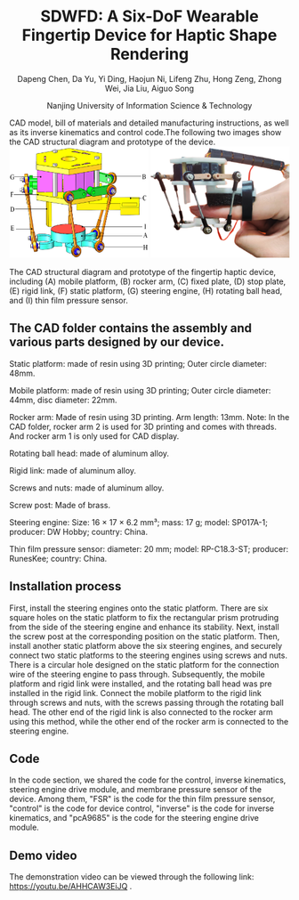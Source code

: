 <h1 align="center">SDWFD: A Six-DoF Wearable Fingertip Device for Haptic Shape Rendering</h1>
<div align=center> 
Dapeng Chen, Da Yu, Yi Ding, Haojun Ni, Lifeng Zhu, Hong Zeng, Zhong Wei, Jia Liu, Aiguo Song
  
Nanjing University of Information Science & Technology
</div>
CAD model, bill of materials and detailed manufacturing instructions, as well as its inverse kinematics and control code.The following two images show the CAD structural diagram and prototype of the device.
<div align=center>
<img src="https://github.com/1051138574/Design-and-Evaluation-of-a-6-DoF-Wearable-Fingertip-Device-for-Haptic-Shape-Rendering/blob/main/picture/fig2a.png" alt="Image text" width="250" height="200"/>     <img src="https://github.com/1051138574/Design-and-Evaluation-of-a-6-DoF-Wearable-Fingertip-Device-for-Haptic-Shape-Rendering/blob/main/picture/fig2b3.png" alt="Image text" width="250" height="200"/>
</div>

The CAD structural diagram and prototype of the fingertip haptic device, including (A) mobile platform, (B) rocker arm, (C) fixed plate, (D) stop plate, (E) rigid link, (F) static platform, (G) steering engine, (H) rotating ball head, and (I) thin film pressure sensor.

## The CAD folder contains the assembly and various parts designed by our device.

Static platform: made of resin using 3D printing; Outer circle diameter: 48mm.

Mobile platform: made of resin using 3D printing; Outer circle diameter: 44mm, disc diameter: 22mm.

Rocker arm: Made of resin using 3D printing. Arm length: 13mm. Note: In the CAD folder, rocker arm 2 is used for 3D printing and comes with threads. And rocker arm 1 is only used for CAD display.

Rotating ball head: made of aluminum alloy.

Rigid link: made of aluminum alloy.

Screws and nuts: made of aluminum alloy.

Screw post: Made of brass.

Steering engine: Size: 16 × 17 × 6.2 mm³; mass: 17 g; model: SP017A-1; producer: DW Hobby; country: China.

Thin film pressure sensor: diameter: 20 mm; model: RP-C18.3-ST; producer: RunesKee; country: China.


## Installation process

First, install the steering engines onto the static platform. There are six square holes on the static platform to fix the rectangular prism protruding from the side of the steering engine and enhance its stability. Next, install the screw post at the corresponding position on the static platform. Then, install another static platform above the six steering engines, and securely connect two static platforms to the steering engines using screws and nuts. There is a circular hole designed on the static platform for the connection wire of the steering engine to pass through. Subsequently, the mobile platform and rigid link were installed, and the rotating ball head was pre installed in the rigid link. Connect the mobile platform to the rigid link through screws and nuts, with the screws passing through the rotating ball head. The other end of the rigid link is also connected to the rocker arm using this method, while the other end of the rocker arm is connected to the steering engine.

## Code
In the code section, we shared the code for the control, inverse kinematics, steering engine drive module, and membrane pressure sensor of the device. Among them, "FSR" is the code for the thin film pressure sensor, "control" is the code for device control, "inverse" is the code for inverse kinematics, and "pcA9685" is the code for the steering engine drive module.

## Demo video
The demonstration video can be viewed through the following link: https://youtu.be/AHHCAW3EiJQ .



